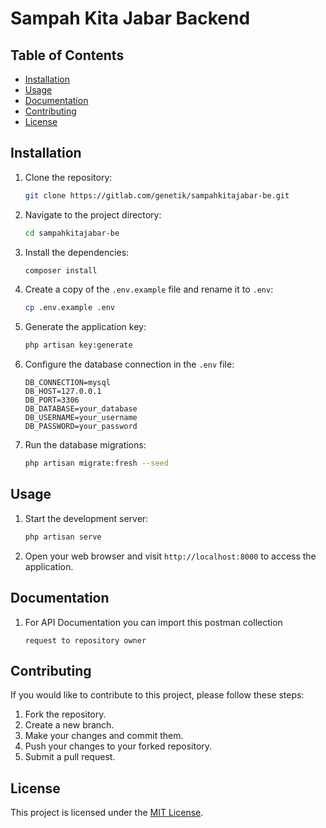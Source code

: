 # Sampah Kita Jabar Backend

## Table of Contents

- [Installation](#installation)
- [Usage](#usage)
- [Documentation](#documentation)
- [Contributing](#contributing)
- [License](#license)

## Installation

1. Clone the repository:

    ```bash
    git clone https://gitlab.com/genetik/sampahkitajabar-be.git
    ```

2. Navigate to the project directory:

    ```bash
    cd sampahkitajabar-be
    ```

3. Install the dependencies:

    ```bash
    composer install
    ```

4. Create a copy of the `.env.example` file and rename it to `.env`:

    ```bash
    cp .env.example .env
    ```

5. Generate the application key:

    ```bash
    php artisan key:generate
    ```

6. Configure the database connection in the `.env` file:

    ```dotenv
    DB_CONNECTION=mysql
    DB_HOST=127.0.0.1
    DB_PORT=3306
    DB_DATABASE=your_database
    DB_USERNAME=your_username
    DB_PASSWORD=your_password
    ```

7. Run the database migrations:

    ```bash
    php artisan migrate:fresh --seed
    ```

## Usage

1. Start the development server:

    ```bash
    php artisan serve
    ```

2. Open your web browser and visit `http://localhost:8000` to access the application.

## Documentation
1. For API Documentation you can import this postman collection

    ```
    request to repository owner
    ```

## Contributing

If you would like to contribute to this project, please follow these steps:

1. Fork the repository.
2. Create a new branch.
3. Make your changes and commit them.
4. Push your changes to your forked repository.
5. Submit a pull request.

## License

This project is licensed under the [MIT License](LICENSE).